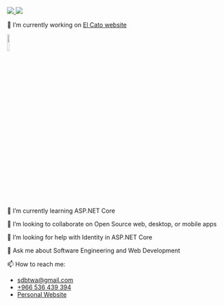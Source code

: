 
<a href="https://github.com/jstrieb/github-stats">

<img src="https://github.com/Saad5400/github-stats/blob/master/generated/overview.svg#gh-dark-mode-only" />

<img src="https://github.com/Saad5400/github-stats/blob/master/generated/languages.svg#gh-dark-mode-only" />


</a>



🔭 I’m currently working on [El Cato website](https://elcato.azurewebsites.net/) 

<img src="https://elcato.azurewebsites.net/images/glitchedCat.png" width="10%">

🌱 I’m currently learning ASP.NET Core

👯 I’m looking to collaborate on Open Source web, desktop, or mobile apps

🤔 I’m looking for help with Identity in ASP.NET Core

💬 Ask me about Software Engineering and Web Development

📫 How to reach me:
* sdbtwa@gmail.com
* [+966 536 439 394](https://wa.me/+966536439394)
* [Personal Website](https://Saad5400.github.io)

<!--
**Saad5400/Saad5400** is a ✨ _special_ ✨ repository because its `README.md` (this file) appears on your GitHub profile.

Here are some ideas to get you started:

- 🔭 I’m currently working on ...
- 🌱 I’m currently learning ...
- 👯 I’m looking to collaborate on ...
- 🤔 I’m looking for help with ...
- 💬 Ask me about ...
- 📫 How to reach me: ...
- 😄 Pronouns: ...
- ⚡ Fun fact: ...
-->
